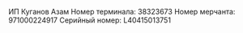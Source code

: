ИП Куганов Азам
Номер терминала:	38323673
Номер мерчанта:		971000224917
Серийный номер:		L40415013751
